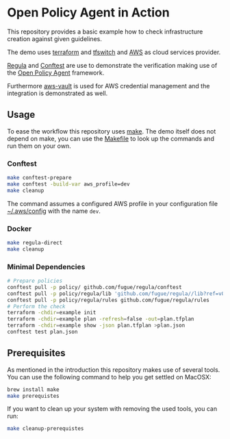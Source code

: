 # Open Policy Agent in Action

This repository provides a basic example how to check
infrastructure creation against given guidelines.


The demo uses [terraform](https://www.terraform.io/) and
[tfswitch](https://tfswitch.warrensbox.com/) and
[AWS](https://aws.amazon.com/de/) as cloud services provider.


[Regula](https://github.com/fugue/regula) and
[Conftest](https://github.com/instrumenta/conftest)
are use to demonstrate the verification making use
of the [Open Policy Agent](https://www.openpolicyagent.org) framework.

Furthermore [aws-vault](https://github.com/99designs/aws-vault)
is used for AWS credential management and the integration
is demonstrated as well.

## Usage

To ease the workflow this repository uses [make](https://www.gnu.org/software/make/).
The demo itself does not depend on make, you can use the [Makefile](Makefile)
to look up the commands and run them on your own.

### Conftest

```bash
make conftest-prepare
make conftest -build-var aws_profile=dev
make cleanup
```

The command assumes a configured AWS profile
in your configuration file [~/.aws/config](~/.aws/config)
with the name `dev`.

### Docker

```bash
make regula-direct
make cleanup
```

### Minimal Dependencies

```bash
# Prepare policies
conftest pull -p policy/ github.com/fugue/regula/conftest
conftest pull -p policy/regula/lib 'github.com/fugue/regula//lib?ref=v0.8.0'
conftest pull -p policy/regula/rules github.com/fugue/regula/rules
# Perform the check
terraform -chdir=example init
terraform -chdir=example plan -refresh=false -out=plan.tfplan
terraform -chdir=example show -json plan.tfplan >plan.json
conftest test plan.json
```

## Prerequisites

As mentioned in the introduction this repository
makes use of several tools. You can use the following
command to help you get settled on MacOSX:

```bash
brew install make
make prerequistes
```

If you want to clean up your system with removing
the used tools, you can run:

```bash
make cleanup-prerequistes
```
